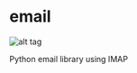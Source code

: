 email
=====

![alt tag](https://encrypted-tbn0.gstatic.com/images?q=tbn:ANd9GcTIctwkEtcmSUYXtGwlEzjmnpbvNfDQ-qm5XQZy-g7kymodxlVRow)

Python email library using IMAP
